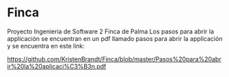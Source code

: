 # Finca
Proyecto Ingenieria de Software 2 Finca de Palma
Los pasos para abrir la applicación se encuentran en un pdf llamado pasos para abrir la applicación y se encuentra en este link:

https://github.com/KristenBrandt/Finca/blob/master/Pasos%20para%20abrir%20la%20aplicaci%C3%B3n.pdf

